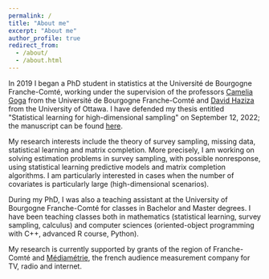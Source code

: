```yaml
---
permalink: /
title: "About me"
excerpt: "About me"
author_profile: true
redirect_from: 
  - /about/
  - /about.html
---
```


In 2019 I began a PhD student in statistics at the Université de Bourgogne Franche-Comté, working under the supervision of the professors [Camelia Goga](http://goga.perso.math.cnrs.fr) from the Université de Bourgogne Franche-Comté and [David Haziza](http://www.davidhaziza.com) from the University of Ottawa. I have defended my thesis entitled "Statistical learning for high-dimensional sampling" on September 12, 2022; the manuscript can be found [here](http://academicpages.github.io/files/Thèse_finale.pdf).


My research interests include the theory of survey sampling, missing data, statistical learning and matrix completion. More precisely, I am working on solving estimation problems in survey sampling, with possible nonresponse, using statistical learning predictive models and matrix completion algorithms. I am particularly interested in cases when the number of covariates is particularly large (high-dimensional scenarios). 

During my PhD, I was also a teaching assistant at the University of Bourgogne Franche-Comté for classes in Bachelor and Master degrees. I have been teaching classes both in mathematics (statistical learning, survey sampling, calculus) and computer sciences (oriented-object programming with C++, advanced R course, Python).

My research is currently supported by grants of the region of Franche-Comté and [Médiamétrie](https://www.mediametrie.fr/en), the french audience measurement company for TV, radio and internet. 
